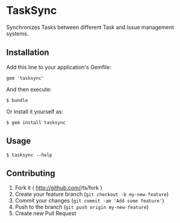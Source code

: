 # TaskSync

Synchronizes Tasks between different Task and Issue management systems.

## Installation

Add this line to your application's Gemfile:

    gem 'tasksync'

And then execute:

    $ bundle

Or install it yourself as:

    $ gem install tasksync

## Usage

    $ tasksync --help

## Contributing

1. Fork it ( http://github.com/<my-github-username>/ts/fork )
2. Create your feature branch (`git checkout -b my-new-feature`)
3. Commit your changes (`git commit -am 'Add some feature'`)
4. Push to the branch (`git push origin my-new-feature`)
5. Create new Pull Request
